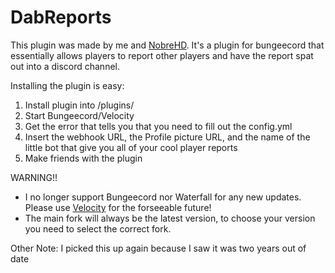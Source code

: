 # DabReports

This plugin was made by me and [NobreHD](https://github.com/NobreHD). It's a plugin for bungeecord that essentially allows players to report other players and have the report spat out into a discord channel.

Installing the plugin is easy:
1. Install plugin into /plugins/
2. Start Bungeecord/Velocity
3. Get the error that tells you that you need to fill out the config.yml
4. Insert the webhook URL, the Profile picture URL, and the name of the little bot that give you all of your cool player reports 
5. Make friends with the plugin


WARNING!!

- I no longer support Bungeecord nor Waterfall for any new updates. Please use [Velocity](https://papermc.io/downloads/velocity) for the forseeable future!
- The main fork will always be the latest version, to choose your version you need to select the correct fork.

Other Note:
I picked this up again because I saw it was two years out of date
